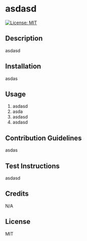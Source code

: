 # asdasd

[![License: MIT](https://img.shields.io/badge/License-MIT-yellow.svg)](https://opensource.org/licenses/MIT)

## Description

asdasd

## Installation

asdas

## Usage

1. asdasd
2. asda
3. asdasd
4. asdasd


## Contribution Guidelines

asdas

## Test Instructions

asdasd

## Credits

N/A

## License

MIT